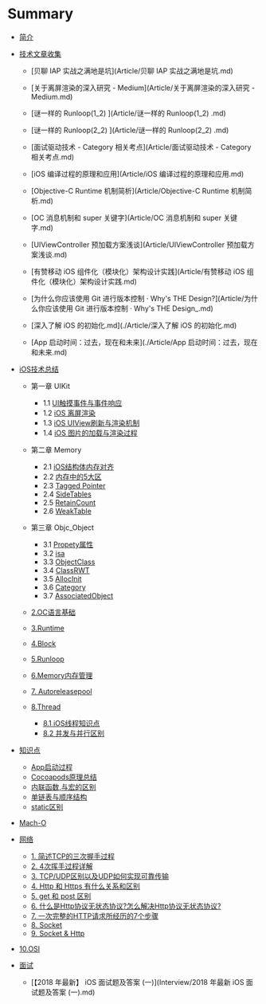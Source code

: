 # Summary

* [简介](ReadME.md)

* [技术文章收集](Article/ReadME.md)
  * [贝聊 IAP 实战之满地是坑](Article/贝聊 IAP 实战之满地是坑.md)
  
  * [关于离屏渲染的深入研究  - Medium](Article/关于离屏渲染的深入研究  - Medium.md)
  
  * [谜一样的 Runloop(1_2) ](Article/谜一样的 Runloop(1_2) .md)
  
  * [谜一样的 Runloop(2_2) ](Article/谜一样的 Runloop(2_2) .md)
  
  * [面试驱动技术 - Category 相关考点](Article/面试驱动技术 - Category 相关考点.md)

  * [iOS 编译过程的原理和应用](Article/iOS 编译过程的原理和应用.md)
  
  * [Objective-C Runtime 机制简析](Article/Objective-C Runtime 机制简析.md)
  
  * [OC 消息机制和 super 关键字](Article/OC 消息机制和 super 关键字.md)
  
  * [UIViewController 预加载方案浅谈](Article/UIViewController 预加载方案浅谈.md)
  
  * [有赞移动 iOS 组件化（模块化）架构设计实践](Article/有赞移动 iOS 组件化（模块化）架构设计实践.md)
  
  * [为什么你应该使用 Git 进行版本控制 · Why's THE Design?](Article/为什么你应该使用 Git 进行版本控制 · Why's THE Design_.md)
  
  * [深入了解 iOS 的初始化.md](./Article/深入了解 iOS 的初始化.md)
  
  * [App 启动时间：过去，现在和未来](./Article/App 启动时间：过去，现在和未来.md)
  
    
  
* [iOS技术总结](iOS/ReadME.md)

  * 第一章 UIKit
    * 1.1  [UI触摸事件与事件响应](iOS/UIKit/UIResponder.md)
    * 1.2  [iOS 离屏渲染](iOS/UIKit/UIOffScreenRendering.md)
    * 1.3  [iOS UIView刷新与渲染机制](iOS/UIKit/UIViewRender.md)
    * 1.4  [iOS 图片的加载与渲染过程](iOS/UIKit/UIImageRender.md)
  * 第二章 Memory
    * 2.1 [iOS结构体内存对齐](iOS/Memory/StructMemoryAligned.md)
    * 2.2 [内存中的5大区](iOS/Memory/MemoryFiveMainSection.md)
    * 2.3  [Tagged Pointer](iOS/Memory/TaggedPointer.md)
    * 2.4  [SideTables](iOS/Memory/SideTables.md)
    * 2.5 [RetainCount](iOS/Memory/RetainCount.md)
    * 2.6 [WeakTable](iOS/Memory/WeakTable.md)
  * 第三章 Objc_Object
    * 3.1 [Propety属性](iOS/Objc_Object/Property.md) 
    * 3.2 [isa](iOS/Objc_Object/isa.md)
    * 3.3 [ObjectClass](iOS/Objc_Object/ObjectClass.md)
    * 3.4 [ClassRWT](iOS/Objc_Object/ClassRWT.md)
    * 3.5 [AllocInit](iOS/Objc_Object/OCAllocInit.md)
    * 3.6 [Category](iOS/Objc_Object/Category.md)
    * 3.7 [AssociatedObject](iOS/Objc_Object/AssociatedObject.md)

  

  * [2.OC语言基础](iOS/OCFoundation/OCFoundation.md)
  * [3.Runtime](iOS/Runtime/Runtime.md)
  * [4.Block](iOS/Block/Block.md)
  * [5.Runloop](./iOS/Runloop/Runloop.md)
  * [6.Memory内存管理](iOS/Memory/Memory.md)
  * [7. Autoreleasepool ](iOS/Autoreleasepool/Autoreleasepool.md)
  * [8.Thread](iOS/Thread/Thread.md)
    * [8.1 iOS线程知识点](iOS/Thread/iOSThread.md)
    * [8.2 并发与并行区别](iOS/Thread/ConcurrentVSParallel.md)

* [知识点](knowledge/ReadME.md)
  * [App启动过程](knowledge/App启动.md)
  *  [Cocoapods原理总结](https://juejin.im/entry/59dd94b06fb9a0451463030b)
  *  [内联函数,与宏的区别](knowledge/static_inline.md)
  * [单链表与顺序结构](/knowledge/listAndNode.md)
  * [static区别](/knowledge/staticCompare.md)
  
* [Mach-O](/knowledge/Mach-O.md)
  
* [网络](network/ReadME.md)
  
  * [1. 简述TCP的三次握手过程](network/TCP-Three-Way-Handshake.md)
  * [2. 4次挥手过程详解](network/4次挥手过程详解.md)
  * [3. TCP/UDP区别以及UDP如何实现可靠传输](network/TCP:UDP区别以及UDP如何实现可靠传输.md)
  * [4. Http 和 Https 有什么关系和区别](network/Http%20和%20Https%20有什么关系和区别.md)
  * [5. get 和 post 区别](network/get%20和%20post%20区别.md)
  * [6. 什么是Http协议无状态协议?怎么解决Http协议无状态协议?](network/什么是Http协议无状态协议%3F怎么解决Http协议无状态协议%3F.md)
  * [7. 一次完整的HTTP请求所经历的7个步骤](network/一次完整的HTTP请求所经历的7个步骤.md)
  * [8. Socket](./network/Socket.md)
  * [9. Socket & Http](./network/Http&Socket.md)
  
* [10.OSI](./network/OSI.md)
  
* [面试](Interview/ReadME.md)
  
  * [【2018 年最新】 iOS 面试题及答案 (一)](Interview/2018 年最新 iOS 面试题及答案 (一).md)






